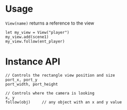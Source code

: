 # Usage

`View(name)` returns a reference to the view

```
let my_view = View("player")
my_view.add(scene1)
my_view.follow(ent_player)
```

# Instance API

```
// Controls the rectangle view position and size
port_x, port_y
port_width, port_height

// Controls where the camera is looking
x, y
follow(obj)     // any object with an x and y value
```